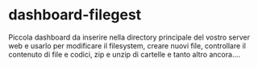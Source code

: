 # dashboard-filegest
Piccola dashboard da inserire nella directory principale del vostro server web e usarlo per modificare il filesystem, creare nuovi file, controllare il contenuto di file e codici, zip e unzip di cartelle e tanto altro ancora....
